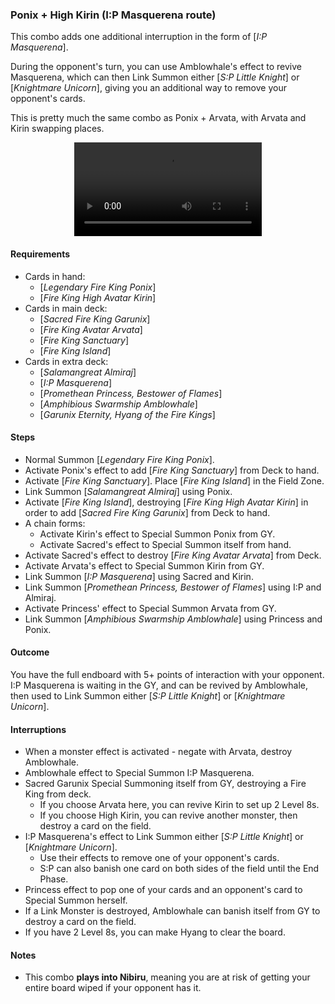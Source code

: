 ### Ponix + High Kirin (I:P Masquerena route)
This combo adds one additional interruption in the form of [_I:P Masquerena_]. 

During the opponent's turn, you can use Amblowhale's effect to revive Masquerena, which can then Link Summon either [_S:P Little Knight_] or [_Knightmare Unicorn_], giving you an additional way to remove your opponent's cards.

This is pretty much the same combo as Ponix + Arvata, with Arvata and Kirin swapping places.

<center>
<video controls>
  <source src="amblowhale-arvata/ponix-kirin-masquerena.mp4" type="video/mp4">
  Your browser does not support the MP4 format, or the &lt;video&gt; tag.
</video>
</center>

#### Requirements
- Cards in hand:
  - [_Legendary Fire King Ponix_]
  - [_Fire King High Avatar Kirin_]
- Cards in main deck:
  - [_Sacred Fire King Garunix_]
  - [_Fire King Avatar Arvata_]
  - [_Fire King Sanctuary_]
  - [_Fire King Island_]
- Cards in extra deck:
  - [_Salamangreat Almiraj_]
  - [_I:P Masquerena_]
  - [_Promethean Princess, Bestower of Flames_]
  - [_Amphibious Swarmship Amblowhale_]
  - [_Garunix Eternity, Hyang of the Fire Kings_]

#### Steps
- Normal Summon [_Legendary Fire King Ponix_].
- Activate Ponix's effect to add [_Fire King Sanctuary_] from Deck to hand.
- Activate [_Fire King Sanctuary_]. Place [_Fire King Island_] in the Field Zone.
- Link Summon [_Salamangreat Almiraj_] using Ponix.
- Activate [_Fire King Island_], destroying [_Fire King High Avatar Kirin_] in order to add [_Sacred Fire King Garunix_] from Deck to hand.
- A chain forms:
    - Activate Kirin's effect to Special Summon Ponix from GY.
    - Activate Sacred's effect to Special Summon itself from hand.
- Activate Sacred's effect to destroy [_Fire King Avatar Arvata_] from Deck.
- Activate Arvata's effect to Special Summon Kirin from GY.
- Link Summon [_I:P Masquerena_] using Sacred and Kirin.
- Link Summon [_Promethean Princess, Bestower of Flames_] using I:P and Almiraj.
- Activate Princess' effect to Special Summon Arvata from GY.
- Link Summon [_Amphibious Swarmship Amblowhale_] using Princess and Ponix.

#### Outcome
You have the full endboard with 5+ points of interaction with your opponent. I:P Masquerena is waiting in the GY, and can be revived by Amblowhale, then used to Link Summon either [_S:P Little Knight_] or [_Knightmare Unicorn_].

#### Interruptions
  - When a monster effect is activated - negate with Arvata, destroy Amblowhale.
  - Amblowhale effect to Special Summon I:P Masquerena.
  - Sacred Garunix Special Summoning itself from GY, destroying a Fire King from deck.
    - If you choose Arvata here, you can revive Kirin to set up 2 Level 8s.
    - If you choose High Kirin, you can revive another monster, then destroy a card on the field.
  - I:P Masquerena's effect to Link Summon either [_S:P Little Knight_] or [_Knightmare Unicorn_].
    - Use their effects to remove one of your opponent's cards.
    - S:P can also banish one card on both sides of the field until the End Phase.
  - Princess effect to pop one of your cards and an opponent's card to Special Summon herself.
  - If a Link Monster is destroyed, Amblowhale can banish itself from GY to destroy a card on the field.
  - If you have 2 Level 8s, you can make Hyang to clear the board.

#### Notes
- This combo **plays into Nibiru**, meaning you are at risk of getting your entire board wiped if your opponent has it.